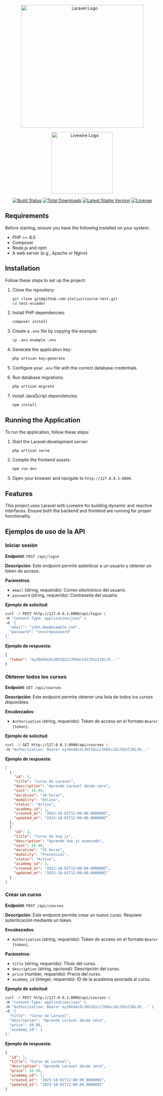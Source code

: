 <p align="center"><a href="https://laravel.com" target="_blank"><img src="https://raw.githubusercontent.com/laravel/art/master/logo-lockup/5%20SVG/2%20CMYK/1%20Full%20Color/laravel-logolockup-cmyk-red.svg" width="400" alt="Laravel Logo"></a></p>

<p align="center">
<a href="https://laravel-livewire.com" target="_blank"><img src="https://nyan.blog/wp-content/uploads/2024/09/livewire-logo.png" width="200" alt="Livewire Logo"></a>
</p>

<p align="center">
<a href="https://github.com/laravel/framework/actions"><img src="https://github.com/laravel/framework/workflows/tests/badge.svg" alt="Build Status"></a>
<a href="https://packagist.org/packages/laravel/framework"><img src="https://img.shields.io/packagist/dt/laravel/framework" alt="Total Downloads"></a>
<a href="https://packagist.org/packages/laravel/framework"><img src="https://img.shields.io/packagist/v/laravel/framework" alt="Latest Stable Version"></a>
<a href="https://packagist.org/packages/laravel/framework"><img src="https://img.shields.io/packagist/l/laravel/framework" alt="License"></a>
</p>

## Requirements

Before starting, ensure you have the following installed on your system:
- PHP >= 8.0
- Composer
- Node.js and npm
- A web server (e.g., Apache or Nginx)

## Installation

Follow these steps to set up the project:

1. Clone the repository:
   ```bash
   git clone git@github.com:steliuz/course-test.git
   cd test-ecuador
   ```

2. Install PHP dependencies:
   ```bash
   composer install
   ```

3. Create a `.env` file by copying the example:
   ```bash
   cp .env.example .env
   ```

4. Generate the application key:
   ```bash
   php artisan key:generate
   ```

5. Configure your `.env` file with the correct database credentials.

6. Run database migrations:
   ```bash
   php artisan migrate
   ```

7. Install JavaScript dependencies:
   ```bash
   npm install
   ```

## Running the Application

To run the application, follow these steps:

1. Start the Laravel development server:
   ```bash
   php artisan serve
   ```

2. Compile the frontend assets:
   ```bash
   npm run dev
   ```

3. Open your browser and navigate to `http://127.0.0.1:8000`.

## Features

This project uses Laravel with Livewire for building dynamic and reactive interfaces. Ensure both the backend and frontend are running for proper functionality.

## Ejemplos de uso de la API

### Iniciar sesión

**Endpoint**: `POST /api/login`

**Descripción**: Este endpoint permite autenticar a un usuario y obtener un token de acceso.

**Parámetros**:
- `email` (string, requerido): Correo electrónico del usuario.
- `password` (string, requerido): Contraseña del usuario.

**Ejemplo de solicitud**:
```bash
curl -X POST http://127.0.0.1:8000/api/login \
-H "Content-Type: application/json" \
-d '{
  "email": "john.doe@example.com",
  "password": "securepassword"
}'
```

**Ejemplo de respuesta**:
```json
{
  "token": "eyJ0eXAiOiJKV1QiLCJhbGciOiJIUzI1NiJ9..."
}
```

### Obtener todos los cursos

**Endpoint**: `GET /api/courses`

**Descripción**: Este endpoint permite obtener una lista de todos los cursos disponibles.

**Encabezados**:
- `Authorization` (string, requerido): Token de acceso en el formato `Bearer {token}`.

**Ejemplo de solicitud**:
```bash
curl -X GET http://127.0.0.1:8000/api/courses \
-H "Authorization: Bearer eyJ0eXAiOiJKV1QiLCJhbGciOiJIUzI1NiJ9..."
```

**Ejemplo de respuesta**:
```json
[
  {
    "id": 1,
    "title": "Curso de Laravel",
    "description": "Aprende Laravel desde cero",
    "cost": 49.99,
    "duration": "10 horas",
    "modality": "Online",
    "status": "Activo",
    "academy_id": 1,
    "created_at": "2023-10-01T12:00:00.000000Z",
    "updated_at": "2023-10-01T12:00:00.000000Z"
  },
  {
    "id": 2,
    "title": "Curso de Vue.js",
    "description": "Aprende Vue.js avanzado",
    "cost": 59.99,
    "duration": "15 horas",
    "modality": "Presencial",
    "status": "Activo",
    "academy_id": 2,
    "created_at": "2023-10-02T12:00:00.000000Z",
    "updated_at": "2023-10-02T12:00:00.000000Z"
  }
]
```

### Crear un curso

**Endpoint**: `POST /api/courses`

**Descripción**: Este endpoint permite crear un nuevo curso. Requiere autenticación mediante un token.

**Encabezados**:
- `Authorization` (string, requerido): Token de acceso en el formato `Bearer {token}`.

**Parámetros**:
- `title` (string, requerido): Título del curso.
- `description` (string, opcional): Descripción del curso.
- `price` (number, requerido): Precio del curso.
- `academy_id` (integer, requerido): ID de la academia asociada al curso.

**Ejemplo de solicitud**:
```bash
curl -X POST http://127.0.0.1:8000/api/courses \
-H "Content-Type: application/json" \
-H "Authorization: Bearer eyJ0eXAiOiJKV1QiLCJhbGciOiJIUzI1NiJ9..." \
-d '{
  "title": "Curso de Laravel",
  "description": "Aprende Laravel desde cero",
  "price": 49.99,
  "academy_id": 1
}'
```

**Ejemplo de respuesta**:
```json
{
  "id": 1,
  "title": "Curso de Laravel",
  "description": "Aprende Laravel desde cero",
  "price": 49.99,
  "academy_id": 1,
  "created_at": "2023-10-01T12:00:00.000000Z",
  "updated_at": "2023-10-01T12:00:00.000000Z"
}
```
